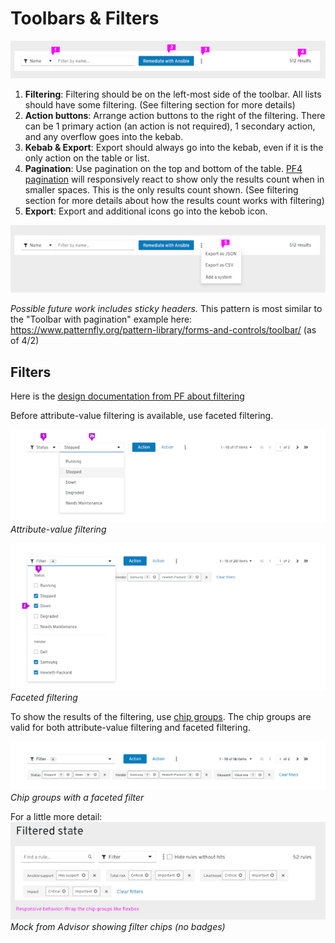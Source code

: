 # Toolbars & Filters

![Toolbar layout](https://github.com/RedHatInsights/insights-frontend-storybook/blob/master/src/docs/uxd/img/toolbarLayout.png?raw=true)

1. **Filtering**: Filtering should be on the left-most side of the toolbar. All lists should have some filtering. (See filtering section for more details)
2. **Action buttons**: Arrange action buttons to the right of the filtering. There can be 1 primary action (an action is not required), 1 secondary action, and any overflow goes into the kebab.
3. **Kebab & Export**: Export should always go into the kebab, even if it is the only action on the table or list.
4. **Pagination**: Use pagination on the top and bottom of the table. [PF4 pagination](https://www.patternfly.org/v4/documentation/react/components/pagination/) will responsively react to show only the results count when in smaller spaces. This is the only results count shown. (See filtering section for more details about how the results count works with filtering)
5. **Export**: Export and additional icons go into the kebob icon.

![Export from toolbar kebab](https://github.com/RedHatInsights/insights-frontend-storybook/blob/master/src/docs/uxd/img/toolbarExport.png?raw=true)

*Possible future work includes sticky headers.*
This pattern is most similar to the "Toolbar with pagination" example here: https://www.patternfly.org/pattern-library/forms-and-controls/toolbar/ (as of 4/2)

## Filters

Here is the [design documentation from PF about filtering](https://www.patternfly.org/v4/design-guidelines/usage-and-behavior/filters)

Before attribute-value filtering is available, use faceted filtering.

![Attribute-value filtering](https://github.com/RedHatInsights/insights-frontend-storybook/blob/master/src/docs/uxd/img/attributeValueFiltering.png?raw=true)
*Attribute-value filtering*

![Faceted filtering](https://github.com/RedHatInsights/insights-frontend-storybook/blob/master/src/docs/uxd/img/facetedFiltering.png?raw=true)
*Faceted filtering*

To show the results of the filtering, use [chip groups](https://www.patternfly.org/v4/documentation/core/components/chipgroup). The chip groups are valid for both attribute-value filtering and faceted filtering.

![Chip groups with a faceted filter](https://github.com/RedHatInsights/insights-frontend-storybook/blob/master/src/docs/uxd/img/chipGroupsFacetedFilter.png?raw=true)
*Chip groups with a faceted filter*

For a little more detail:
![Mock from Advisor showing filter chips (no badges)](https://github.com/RedHatInsights/insights-frontend-storybook/blob/master/src/docs/uxd/img/filterChips.png?raw=true)
*Mock from Advisor showing filter chips (no badges)*
